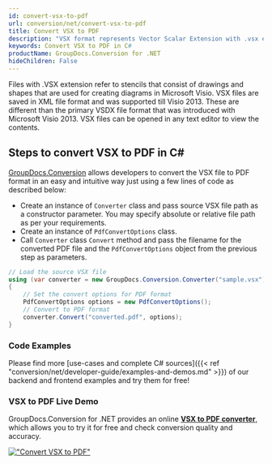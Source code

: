 ```yaml
---
id: convert-vsx-to-pdf
url: conversion/net/convert-vsx-to-pdf
title: Convert VSX to PDF
description: "VSX format represents Vector Scalar Extension with .vsx extension. Learn how to convert VSX to PDF file programmatically in C# language using GroupDocs.Conversion for .NET library."
keywords: Convert VSX to PDF in C#
productName: GroupDocs.Conversion for .NET
hideChildren: False
---
```


Files with .VSX extension refer to stencils that consist of drawings and shapes that are used for creating diagrams in Microsoft Visio. VSX files are saved in XML file format and was supported till Visio 2013. These are different than the primary VSDX file format that was introduced with Microsoft Visio 2013. VSX files can be opened in any text editor to view the contents.

## Steps to convert VSX to PDF in C#

[GroupDocs.Conversion](https://products.groupdocs.com/conversion/net) allows developers to convert the VSX file to PDF format in an easy and intuitive way just using a few lines of code as described below:

* Create an instance of `Converter` class and pass source VSX file path as a constructor parameter. You may specify absolute or relative file path as per your requirements. 
* Create an instance of `PdfConvertOptions` class.
* Call `Converter` class `Convert` method and pass the filename for the converted PDF file and the `PdfConvertOptions` object from the previous step as parameters.

```csharp
// Load the source VSX file
using (var converter = new GroupDocs.Conversion.Converter("sample.vsx"))
{
    // Set the convert options for PDF format
    PdfConvertOptions options = new PdfConvertOptions();
    // Convert to PDF format
    converter.Convert("converted.pdf", options);
}
```

### Code Examples

Please find more [use-cases and complete C# sources]({{< ref "conversion/net/developer-guide/examples-and-demos.md" >}}) of our backend and frontend examples and try them for free!

### VSX to PDF Live Demo

GroupDocs.Conversion for .NET provides an online [**VSX to PDF converter**](https://products.groupdocs.app/conversion/vsx-to-pdf), which allows you to try it for free and check conversion quality and accuracy.

[!["Convert VSX to PDF"](conversion/net/images/convert-vsx-to-pdf.png)](https://products.groupdocs.app/conversion/vsx-to-pdf)